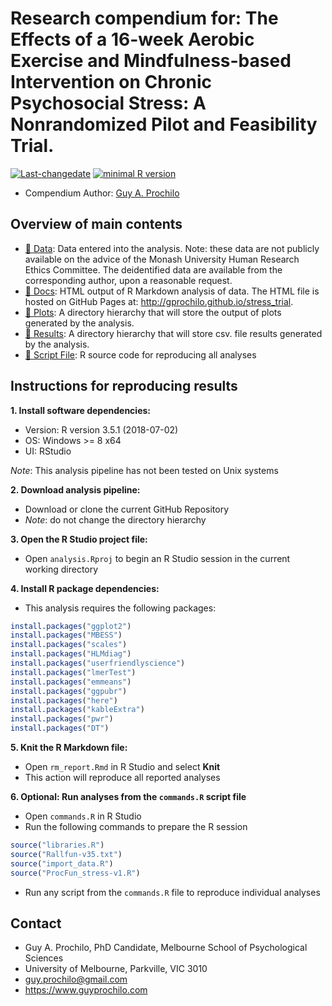 <!-- rmarkdown v1 -->


# Research compendium for: The Effects of a 16-week Aerobic Exercise and Mindfulness-based Intervention on Chronic Psychosocial Stress: A Nonrandomized Pilot and Feasibility Trial.

[![Last-changedate](https://img.shields.io/badge/last%20change-2019--06--13-brightgreen.svg)](https://github.com/adamhsparks/rice.awd.pests/commits/master)
[![minimal R version](https://img.shields.io/badge/R%3E%3D-3.5.1-brightgreen.svg)](https://cran.r-project.org/)

* Compendium Author: [Guy A. Prochilo](www.guyprochilo.com)

## Overview of main contents

- [:file_folder: Data](/data): Data entered into the analysis. Note: these data are not publicly available on the advice of the Monash University Human Research Ethics Committee. The deidentified data are available from the corresponding author, upon a reasonable request. 
- [:file_folder: Docs](/docs): HTML output of R Markdown analysis of data. The HTML file is hosted on GitHub Pages at: http://gprochilo.github.io/stress_trial.
- [:file_folder: Plots](/plots): A directory hierarchy that will store the output of plots generated by the analysis.
- [:file_folder: Results](/results): A directory hierarchy that will store csv. file results  generated by the analysis.
- [:scroll: Script File](/ProcFun_stress-v1.R): R source code for reproducing all analyses

## Instructions for reproducing results

**1. Install software dependencies:**

* Version:  R version 3.5.1 (2018-07-02)
* OS:       Windows >= 8 x64    
* UI:       RStudio 

_Note_: This analysis pipeline has not been tested on Unix systems

**2. Download analysis pipeline:**

* Download or clone the current GitHub Repository
* _Note_: do not change the directory hierarchy

**3. Open the R Studio project file:**

* Open `analysis.Rproj` to begin an R Studio session in the current working directory

**4. Install R package dependencies:**

* This analysis requires the following packages:


```r
install.packages("ggplot2")
install.packages("MBESS")
install.packages("scales")
install.packages("HLMdiag")
install.packages("userfriendlyscience")
install.packages("lmerTest")
install.packages("emmeans")
install.packages("ggpubr")
install.packages("here")
install.packages("kableExtra")
install.packages("pwr")
install.packages("DT")
```

**5. Knit the R Markdown file:**

* Open `rm_report.Rmd` in R Studio and select **Knit**
* This action will reproduce all reported analyses

**6. Optional: Run analyses from the `commands.R` script file**

* Open `commands.R` in R Studio
* Run the following commands to prepare the R session


```r
source("libraries.R")
source("Rallfun-v35.txt")
source("import_data.R")
source("ProcFun_stress-v1.R")
```

* Run any script from the `commands.R` file to reproduce individual analyses

## Contact
* Guy A. Prochilo, PhD Candidate, Melbourne School of Psychological Sciences
* University of Melbourne, Parkville, VIC 3010
* guy.prochilo@gmail.com
* https://www.guyprochilo.com
